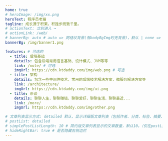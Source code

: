 ```yaml
---
home: true
# heroImage: /img/xx.png
heroText: 程序员老猫
tagline: 成长源于积累，积跬步而致千里。
# actionText: 立刻进入 →
# actionLink: /web/
# bannerBg: auto # auto => 网格纹背景(有bodyBgImg时无背景)，默认 | none => 无 | '大图地址' | background: 自定义背景样式       提示：如发现文本颜色不适应你的背景时可以到palette.styl修改$bannerTextColor变量
bannerBg: /img/banner1.png

features: # 可选的
  - title: 后端基础
    details: 包含后端常用语言基础、设计模式、JVM等等
    link: /note/ # 可选
    imgUrl: https://cdn.ktdaddy.com/img/web.png # 可选
  - title: 架构
    details: 包含一些中间件技术，常用的后端技术解决方案，微服务解决方案等
    link: /architecture/
    imgUrl: https://cdn.ktdaddy.com/img/ui.png
  - title: 杂谈
    details: 聊聊人生，聊聊赚钱，聊聊爱好，聊聊生活，聊聊最近...
    link: /more/
    imgUrl: https://cdn.ktdaddy.com/img/other.png

# 文章列表显示方式: detailed 默认，显示详细版文章列表（包括作者、分类、标签、摘要、分页等）| simple => 显示简约版文章列表（仅标题和日期）| none 不显示文章列表
# postList: detailed
# simplePostListLength: 10 # 简约版文章列表显示的文章数量，默认10。（仅在postList设置为simple时生效）
# hideRightBar: true # 是否隐藏右侧边栏
---
```



<!-- 小熊猫 -->
<!-- <img src="/img/panda-waving.png" class="panda no-zoom" style="width: 130px;height: 115px;opacity: 0.8;margin-bottom: -4px;padding-bottom:0;position: fixed;bottom: 0;left: 0.5rem;z-index: 1;"> -->

<!--
## 关于

### 📚Blog
搭建本站主要是为了记录以及分享自己学过的一些技术，希望能够和大家一起学习一起进步，能够认识更多的朋友。老猫主要研究的方向是后端技术，
擅长系统软件的开发，业务分析以及架构设计。大家可以给我发邮件<a href="mailto:kdaddy@163.com">kdaddy@163.com<i class="fa fa-envelope" style="margin-left:5px"  aria-hidden="true"></i></a>或者关注我的订阅号<a href="/images/gongzhonghao.jpg" class="tooltip" title="我的订阅号" target="_blank">小猫他爸</a>给我留言。</p>
博客&主题欢迎到[GitHub](https://github.com/xugaoyi/vuepress-theme-vdoing)点个Star、获取源码，或者交换[友链](/friends/) ( •̀ ω •́ )✧

### 🎨Theme
本站主题是根据[VuePress](https://vuepress.vuejs.org/zh/)的默认主题修改而成。取名`Vdoing`(维度)，旨在轻松打造一个`结构化`与`碎片化`并存的个人在线知识库&博客，让你的知识海洋像一本本书一样清晰易读。配合多维索引，让每一个知识点都可以快速定位！ 更多[详情](https://github.com/xugaoyi/vuepress-theme-vdoing)。

<a href="https://github.com/xugaoyi/vuepress-theme-vdoing" target="_blank"><img src='https://img.shields.io/github/stars/xugaoyi/vuepress-theme-vdoing' alt='GitHub stars' class="no-zoom"></a>
<a href="https://github.com/xugaoyi/vuepress-theme-vdoing" target="_blank"><img src='https://img.shields.io/github/forks/xugaoyi/vuepress-theme-vdoing' alt='GitHub forks' class="no-zoom"></a>

</br>


## 特色功能
博客部分特色功能介绍

#### 一站式技术搜索

   博客内容中包含部分技术教程，可以利用搜索框快速搜索到相关文档，即使博客中没有的，你还可以选择最下方的 `在XXX中搜索“xxx”` 快速到达你想要找的内容。

#### 深色模式与阅读模式
关爱程序员，保护视力，点击右下角的主题模式按钮试试吧~

#### Demo演示模块
   为了更直观的展示一些代码的效果，博客添加了demo模块插件，可查看demo、源码，以及跳转到codepen在线编辑。**示例**：

::: demo [vanilla]
```html
<html>
  <div id="vanilla-box"></div>
</html>
<script>
  var box = document.getElementById('vanilla-box')
  box.innerHTML = 'Hello World! Welcome to EB'
</script>
<style>
#vanilla-box {
  color: #11a8cd;
}
</style>
```
:::


## :email: 联系

- **WeChat or QQ**: <a href="tencent://message/?uin=1548178600&Site=&Menu=yesUrl" class='qq'>1548178600</a>
- **Email**: <a href="mailto:kdaddy@163.com">kdaddy@163.com</a>
- **GitHub**: <https://github.com/maoba>

</br>  -->

